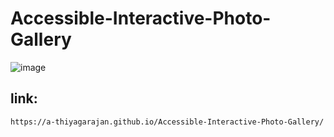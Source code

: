 # Accessible-Interactive-Photo-Gallery
![image](https://github.com/user-attachments/assets/47492dd8-de39-439e-b6f9-6edee6d74b4a)
## link: 
```
https://a-thiyagarajan.github.io/Accessible-Interactive-Photo-Gallery/
```
